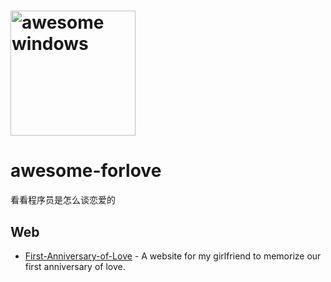 # <img src="https://github.com/lshaoshuai/awesome-forlove/blob/main/Love_Heart_symbol.svg.png" width="200" alt="awesome windows"> 
# awesome-forlove

看看程序员是怎么谈恋爱的


## Web

- [First-Anniversary-of-Love](https://github.com/Ain-Crad/First-Anniversary-of-Love?tab=readme-ov-file) - A website for my girlfriend to memorize our first anniversary of love.


